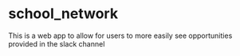 # school_network
This is a web app to allow for users to more easily see opportunities provided in the slack channel
